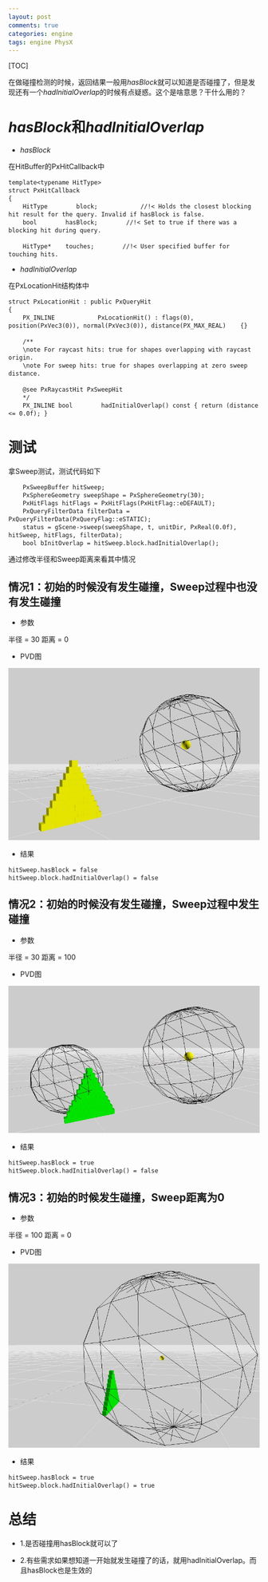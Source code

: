 ```yaml
---
layout: post
comments: true
categories: engine
tags: engine PhysX
---
```


[TOC]

在做碰撞检测的时候，返回结果一般用*hasBlock*就可以知道是否碰撞了，但是发现还有一个*hadInitialOverlap*的时候有点疑惑。这个是啥意思？干什么用的？





# *hasBlock*和*hadInitialOverlap*
* *hasBlock*

在HitBuffer的PxHitCallback中

```
template<typename HitType>
struct PxHitCallback
{
    HitType        block;            //!< Holds the closest blocking hit result for the query. Invalid if hasBlock is false.
    bool        hasBlock;        //!< Set to true if there was a blocking hit during query.

    HitType*    touches;        //!< User specified buffer for touching hits.
```

* *hadInitialOverlap*

在PxLocationHit结构体中

```
struct PxLocationHit : public PxQueryHit
{
    PX_INLINE            PxLocationHit() : flags(0), position(PxVec3(0)), normal(PxVec3(0)), distance(PX_MAX_REAL)    {}

    /**
    \note For raycast hits: true for shapes overlapping with raycast origin.
    \note For sweep hits: true for shapes overlapping at zero sweep distance.

    @see PxRaycastHit PxSweepHit
    */
    PX_INLINE bool        hadInitialOverlap() const { return (distance <= 0.0f); }
```

# 测试
拿Sweep测试，测试代码如下

```
    PxSweepBuffer hitSweep;
    PxSphereGeometry sweepShape = PxSphereGeometry(30);
    PxHitFlags hitFlags = PxHitFlags(PxHitFlag::eDEFAULT);
    PxQueryFilterData filterData = PxQueryFilterData(PxQueryFlag::eSTATIC);
    status = gScene->sweep(sweepShape, t, unitDir, PxReal(0.0f), hitSweep, hitFlags, filterData);
    bool bInitOverlap = hitSweep.block.hadInitialOverlap();
```

通过修改半径和Sweep距离来看其中情况

## 情况1：初始的时候没有发生碰撞，Sweep过程中也没有发生碰撞

* 参数

半径 = 30
距离 = 0

* PVD图

![1](https://github.com/pkxpp/pkxpp.github.io/blob/master/_posts/img/physx-overlap1.jpg?raw=true)

* 结果

```
hitSweep.hasBlock = false
hitSweep.block.hadInitialOverlap() = false
```

## 情况2：初始的时候没有发生碰撞，Sweep过程中发生碰撞

* 参数

半径 = 30
距离 = 100

* PVD图

![2](https://github.com/pkxpp/pkxpp.github.io/blob/master/_posts/img/physx-overlap2.jpg?raw=true)

* 结果

```
hitSweep.hasBlock = true
hitSweep.block.hadInitialOverlap() = false
```

## 情况3：初始的时候发生碰撞，Sweep距离为0

* 参数

半径 = 100
距离 = 0

* PVD图

![3](https://github.com/pkxpp/pkxpp.github.io/blob/master/_posts/img/physx-overlap3.jpg?raw=true)

* 结果

```
hitSweep.hasBlock = true
hitSweep.block.hadInitialOverlap() = true
```

# 总结
* 1.是否碰撞用hasBlock就可以了

* 2.有些需求如果想知道一开始就发生碰撞了的话，就用hadInitialOverlap。而且hasBlock也是生效的